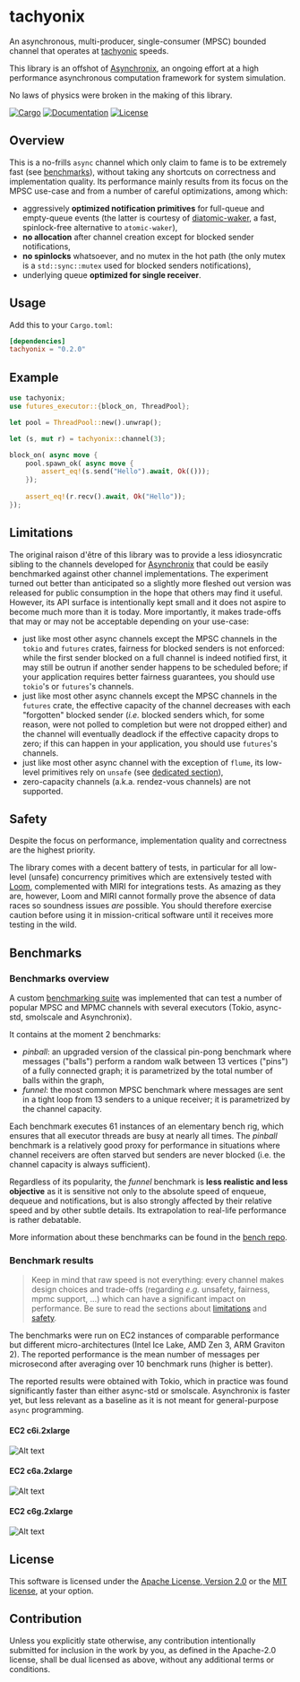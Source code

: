 # tachyonix

An asynchronous, multi-producer, single-consumer (MPSC) bounded channel
that operates at [tachyonic][tachyon] speeds.

This library is an offshot of [Asynchronix][asynchronix], an ongoing effort at a
high performance asynchronous computation framework for system simulation.

No laws of physics were broken in the making of this library.

[![Cargo](https://img.shields.io/crates/v/tachyonix.svg)](https://crates.io/crates/tachyonix)
[![Documentation](https://docs.rs/tachyonix/badge.svg)](https://docs.rs/tachyonix)
[![License](https://img.shields.io/badge/license-MIT%2FApache--2.0-blue.svg)](https://github.com/asynchronics/tachyonix#license)

[tachyon]: https://en.wikipedia.org/wiki/Tachyon

[asynchronix]: https://github.com/asynchronics/asynchronix


## Overview

This is a no-frills `async` channel which only claim to fame is to be extremely
fast (see [benchmarks](#benchmarks)), without taking any shortcuts on
correctness and implementation quality. Its performance mainly results from its
focus on the MPSC use-case and from a number of careful optimizations, among
which:

- aggressively **optimized notification primitives** for full-queue and
  empty-queue events (the latter is courtesy of
  [diatomic-waker][diatomic-waker], a fast, spinlock-free alternative to
  `atomic-waker`),
- **no allocation** after channel creation except for blocked sender
  notifications,
- **no spinlocks** whatsoever, and no mutex in the hot path (the only mutex is a
  `std::sync::mutex` used for blocked senders notifications),
- underlying queue **optimized for single receiver**.

[diatomic-waker]: https://github.com/asynchronics/diatomic-waker


## Usage

Add this to your `Cargo.toml`:

```toml
[dependencies]
tachyonix = "0.2.0"
```


## Example

```rust
use tachyonix;
use futures_executor::{block_on, ThreadPool};

let pool = ThreadPool::new().unwrap();

let (s, mut r) = tachyonix::channel(3);

block_on( async move {
    pool.spawn_ok( async move {
        assert_eq!(s.send("Hello").await, Ok(()));
    });
    
    assert_eq!(r.recv().await, Ok("Hello"));
});
```


## Limitations

The original raison d'être of this library was to provide a less idiosyncratic
sibling to the channels developed for [Asynchronix][asynchronix] that could be
easily benchmarked against other channel implementations. The experiment turned
out better than anticipated so a slightly more fleshed out version was released
for public consumption in the hope that others may find it useful. However, its
API surface is intentionally kept small and it does not aspire to become much
more than it is today. More importantly, it makes trade-offs that may or may not
be acceptable depending on your use-case:

* just like most other async channels except the MPSC channels in the `tokio`
  and `futures` crates, fairness for blocked senders is not enforced: while the
  first sender blocked on a full channel is indeed notified first, it may still
  be outrun if another sender happens to be scheduled before; if your
  application requires better fairness guarantees, you should use `tokio`'s or
  `futures`'s channels.
* just like most other async channels except the MPSC channels in the `futures`
  crate, the effective capacity of the channel decreases with each "forgotten"
  blocked sender (*i.e.* blocked senders which, for some reason, were not polled
  to completion but were not dropped either) and the channel will eventually
  deadlock if the effective capacity drops to zero; if this can happen in your
  application, you should use `futures`'s channels.
* just like most other async channel with the exception of `flume`, its
  low-level primitives rely on `unsafe` (see [dedicated section](#safety)),
* zero-capacity channels (a.k.a. rendez-vous channels) are not supported.


## Safety

Despite the focus on performance, implementation quality and correctness are the
highest priority.

The library comes with a decent battery of tests, in particular for all
low-level (unsafe) concurrency primitives which are extensively tested with
[Loom][loom], complemented with MIRI for integrations tests. As amazing as they
are, however, Loom and MIRI cannot formally prove the absence of data races so
soundness issues _are_ possible. You should therefore exercise caution before
using it in mission-critical software until it receives more testing in the
wild.

[loom]: https://github.com/tokio-rs/loom


## Benchmarks

### Benchmarks overview

A custom [benchmarking suite][bench] was implemented that can test a number of
popular MPSC and MPMC channels with several executors (Tokio, async-std,
smolscale and Asynchronix).

It contains at the moment 2 benchmarks:
- *pinball*: an upgraded version of the classical pin-pong benchmark where
  messages ("balls") perform a random walk between 13 vertices ("pins") of a
  fully connected graph; it is parametrized by the total number of balls within
  the graph,
- *funnel*: the most common MPSC benchmark where messages are sent in a tight
  loop from 13 senders to a unique receiver; it is parametrized by the channel
  capacity.

Each benchmark executes 61 instances of an elementary bench rig, which ensures
that all executor threads are busy at nearly all times. The *pinball* benchmark
is a relatively good proxy for performance in situations where channel receivers
are often starved but senders are never blocked (i.e. the channel capacity is
always sufficient).

Regardless of its popularity, the *funnel* benchmark is **less realistic and
less objective** as it is sensitive not only to the absolute speed of enqueue,
dequeue and notifications, but is also strongly affected by their relative speed
and by other subtle details. Its extrapolation to real-life performance is
rather debatable. 

More information about these benchmarks can be found in the [bench repo][bench].

[bench]: https://github.com/asynchronics/tachyobench/


### Benchmark results

> Keep in mind that raw speed is not everything: every channel makes design
> choices and trade-offs (regarding *e.g.* unsafety, fairness, mpmc support,
> ...) which can have a significant impact on performance. Be sure to read the
> sections about [limitations](#limitations) and [safety](#safety).

The benchmarks were run on EC2 instances of comparable performance but different
micro-architectures (Intel Ice Lake, AMD Zen 3, ARM Graviton 2). The reported
performance is the mean number of messages per microsecond after averaging over
10 benchmark runs (higher is better).

The reported results were obtained with Tokio, which in practice was found
significantly faster than either async-std or smolscale. Asynchronix is faster
yet, but less relevant as a baseline as it is not meant for general-purpose
`async` programming.


#### EC2 c6i.2xlarge

![Alt text](https://raw.githubusercontent.com/asynchronics/tachyobench/main/results/sha_f4642a4-rustc_1.64-tokio/c6i.2xlarge.png)


#### EC2 c6a.2xlarge

![Alt text](https://raw.githubusercontent.com/asynchronics/tachyobench/main/results/sha_f4642a4-rustc_1.64-tokio/c6a.2xlarge.png)


#### EC2 c6g.2xlarge

![Alt text](https://raw.githubusercontent.com/asynchronics/tachyobench/main/results/sha_f4642a4-rustc_1.64-tokio/c6g.2xlarge.png)


## License

This software is licensed under the [Apache License, Version
2.0](LICENSE-APACHE) or the [MIT license](LICENSE-MIT), at your option.


## Contribution

Unless you explicitly state otherwise, any contribution intentionally submitted
for inclusion in the work by you, as defined in the Apache-2.0 license, shall be
dual licensed as above, without any additional terms or conditions.
